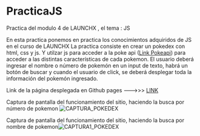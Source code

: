 # PracticaJS
Practica del modulo 4 de LAUNCHX , el tema : JS



En esta practica ponemos en practica los conocimientos adquiridos de JS en el curso de LAUNCHX La practica consiste en crear un pokedex con html, css y js. Y utilzar js para acceder a la poke api ([Link Pokeapi](https://pokeapi.co/)) para acceder a las distintas características de cada pokemon. El usuario deberá ingresar el nombre o número de pokemón en un input de texto, habrá un botón de buscar y cuando el usuario de click, se deberá desplegar toda la información del pokemón ingresado.

Link de la página desplegada en Github pages --->>> [LINK](https://robertoperedo.github.io/PracticaJS/)

Captura de pantalla del funcionamiento del sitio, haciendo la busca por número de pokemon
![CAPTURA_POKEDEX](https://user-images.githubusercontent.com/99369122/159145582-07564c12-a756-41d7-a32b-e42201b81897.png)


Captura de pantalla del funcionamiento del sitio, haciendo la busca por nombre de pokemon![CAPTURA1_POKEDEX](https://user-images.githubusercontent.com/99369122/159145587-cf6fcef0-d61e-4ed8-8245-be6e02e4282d.png)
